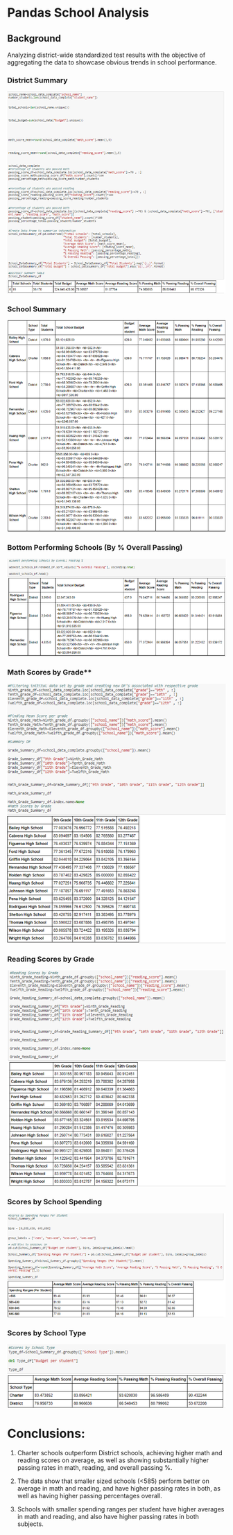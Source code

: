 # Pandas School Analysis 



## Background
Analyzing district-wide standardized test results with the objective of aggregating the data to showcase obvious trends in school performance.


### District Summary
<img src="/Images/District Summary.PNG" alt="My cool logo"/>

### School Summary

<img src="/Images/School_Summary.PNG" alt="My cool logo"/>


### Bottom Performing Schools (By % Overall Passing)

<img src="/Images/Lowest Performing.PNG" alt="My cool logo"/>


### Math Scores by Grade\*\*

<img src="/Images/Math Scores by Grade.PNG" alt="My cool logo"/>

### Reading Scores by Grade

<img src="/Images/Reading Scores by Grade.PNG" alt="My cool logo"/>


### Scores by School Spending

<img src="/Images/Scores_Spending_Ranges.PNG" alt="My cool logo"/>


### Scores by School Type

<img src="/Images/Scores by School Type.PNG" alt="My cool logo"/>

# Conclusions: 

1) Charter schools outperform District schools, achieving higher math and reading scores on average, as well as showing substantially higher passing rates in math, reading, and overall passing %.

2) The data show that smaller sized schools (<585) perform better on average in math and reading, and have higher passing rates in both, as well as having higher passing percentages overall.

3) Schools with smaller spending ranges per student have higher averages in math and reading, and also have higher passing rates in both subjects.


